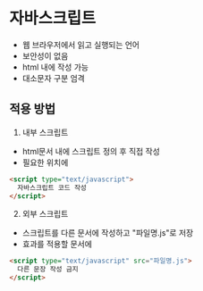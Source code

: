 # 자바스크립트

- 웹 브라우저에서 읽고 실행되는 언어
- 보안성이 없음
- html 내에 작성 가능
- 대소문자 구분 엄격

## 적용 방법

1. 내부 스크립트

- html문서 내에 스크립트 정의 후 직접 작성
- 필요한 위치에

```html
<script type="text/javascript">
  자바스크립트 코드 작성
</script>
```

2. 외부 스크립트

- 스크립트를 다른 문서에 작성하고 "파일명.js"로 저장
- 효과를 적용할 문서에

```html
<script type="text/javascript" src="파일명.js">
  다른 문장 작성 금지
</script>
```
